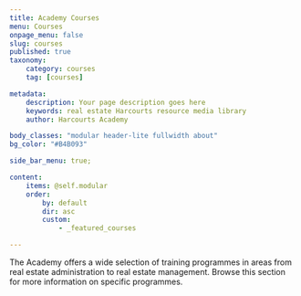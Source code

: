 ```yaml
---
title: Academy Courses
menu: Courses
onpage_menu: false
slug: courses
published: true
taxonomy:
	category: courses
	tag: [courses]

metadata:
    description: Your page description goes here
    keywords: real estate Harcourts resource media library
    author: Harcourts Academy

body_classes: "modular header-lite fullwidth about"
bg_color: "#B4B093"

side_bar_menu: true;

content:
    items: @self.modular
    order:
        by: default
        dir: asc
        custom:
            - _featured_courses

---
```


The Academy offers a wide selection of training programmes in areas from real estate administration to real estate management. Browse this section for more information on specific programmes.
